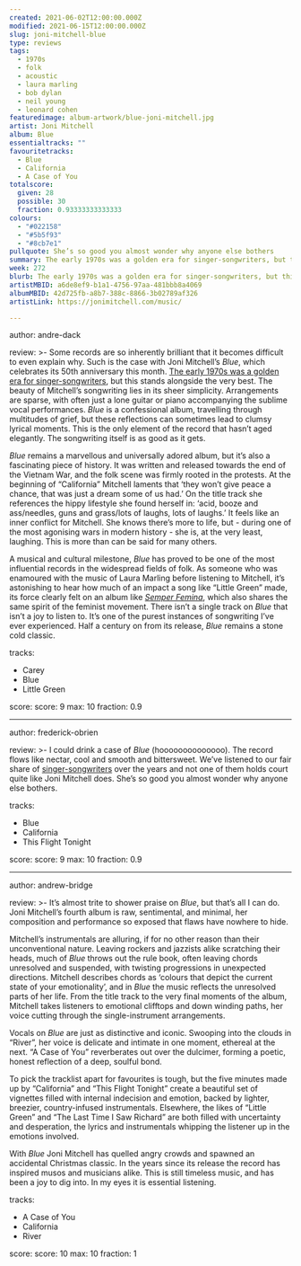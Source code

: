 ```yaml
---
created: 2021-06-02T12:00:00.000Z                            
modified: 2021-06-15T12:00:00.000Z                           
slug: joni-mitchell-blue                                
type: reviews                                                
tags:                                                        
  - 1970s                                                    
  - folk
  - acoustic
  - laura marling
  - bob dylan
  - neil young
  - leonard cohen
featuredimage: album-artwork/blue-joni-mitchell.jpg    
artist: Joni Mitchell
album: Blue
essentialtracks: ""
favouritetracks:                                            
  - Blue
  - California
  - A Case of You
totalscore:                                                  
  given: 28                                               
  possible: 30
  fraction: 0.93333333333333
colours:
  - "#022158"
  - "#5b5f93"
  - "#8cb7e1"
pullquote: She’s so good you almost wonder why anyone else bothers                                 
summary: The early 1970s was a golden era for singer-songwriters, but this stands alongside the very best. The beauty of Mitchell’s songwriting lies in its sheer simplicity. Arrangements are sparse, with often just a lone guitar or piano accompanying the sublime vocal performances.                 
week: 272                                                    
blurb: The early 1970s was a golden era for singer-songwriters, but this stands alongside the best. The beauty of Mitchell’s songwriting lies in its simplicity.                                    
artistMBID: a6de8ef9-b1a1-4756-97aa-481bbb8a4069
albumMBID: 42d725fb-a8b7-388c-8866-3b02789af326
artistLink: https://jonimitchell.com/music/

---
```


author: andre-dack

review: >-
  Some records are so inherently brilliant that it becomes difficult to even explain why. Such is the case with Joni Mitchell’s _Blue_, which celebrates its 50th anniversary this month. [The early 1970s was a golden era for singer-songwriters](/reviews/neil-young-on-the-beach/), but this stands alongside the very best. The beauty of Mitchell’s songwriting lies in its sheer simplicity. Arrangements are sparse, with often just a lone guitar or piano accompanying the sublime vocal performances. _Blue_ is a confessional album, travelling through multitudes of grief, but these reflections can sometimes lead to clumsy lyrical moments. This is the only element of the record that hasn’t aged elegantly. The songwriting itself is as good as it gets.

  _Blue_ remains a marvellous and universally adored album, but it’s also a fascinating piece of history. It was written and released towards the end of the Vietnam War, and the folk scene was firmly rooted in the protests. At the beginning of “California” Mitchell laments that ‘they won’t give peace a chance, that was just a dream some of us had.’ On the title track she references the hippy lifestyle she found herself in: ‘acid, booze and ass/needles, guns and grass/lots of laughs, lots of laughs.’ It feels like an inner conflict for Mitchell. She knows there’s more to life, but - during one of the most agonising wars in modern history - she is, at the very least, laughing. This is more than can be said for many others.

  A musical and cultural milestone, _Blue_ has proved to be one of the most influential records in the widespread fields of folk. As someone who was enamoured with the music of Laura Marling before listening to Mitchell, it’s astonishing to hear how much of an impact a song like “Little Green” made, its force clearly felt on an album like [_Semper Femina_](/reviews/laura-marling-semper-femina/), which also shares the same spirit of the feminist movement. There isn’t a single track on _Blue_ that isn’t a joy to listen to. It’s one of the purest instances of songwriting I’ve ever experienced. Half a century on from its release, _Blue_ remains a stone cold classic.

tracks:
  - Carey
  - Blue
  - Little Green

score:
  score: 9
  max: 10
  fraction: 0.9

---

author: frederick-obrien

review: >-
  I could drink a case of _Blue_ (hoooooooooooooo). The record flows like nectar, cool and smooth and bittersweet. We’ve listened to our fair share of [singer-songwriters](/reviews/bob-dylan-highway-61-revisited/) over the years and not one of them holds court quite like Joni Mitchell does. She’s so good you almost wonder why anyone else bothers.

tracks:
  - Blue
  - California
  - This Flight Tonight

score:
  score: 9
  max: 10
  fraction: 0.9

---

author: andrew-bridge

review: >-
  It’s almost trite to shower praise on _Blue_, but that’s all I can do. Joni Mitchell’s fourth album is raw, sentimental, and minimal, her composition and performance so exposed that flaws have nowhere to hide.

  Mitchell’s instrumentals are alluring, if for no other reason than their unconventional nature. Leaving rockers and jazzists alike scratching their heads, much of _Blue_ throws out the rule book, often leaving chords unresolved and suspended, with twisting progressions in unexpected directions. Mitchell describes chords as ‘colours that depict the current state of your emotionality’, and in _Blue_ the music reflects the unresolved parts of her life. From the title track to the very final moments of the album, Mitchell takes listeners to emotional clifftops and down winding paths, her voice cutting through the single-instrument arrangements.

  Vocals on _Blue_ are just as distinctive and iconic. Swooping into the clouds in “River”, her voice is delicate and intimate in one moment, ethereal at the next. “A Case of You” reverberates out over the dulcimer, forming a poetic, honest reflection of a deep, soulful bond.

  To pick the tracklist apart for favourites is tough, but the five minutes made up by “California” and “This Flight Tonight” create a beautiful set of vignettes filled with internal indecision and emotion, backed by lighter, breezier, country-infused instrumentals. Elsewhere, the likes of “Little Green” and “The Last Time I Saw Richard” are both filled with uncertainty and desperation, the lyrics and instrumentals whipping the listener up in the emotions involved.

  With _Blue_ Joni Mitchell has quelled angry crowds and spawned an accidental Christmas classic. In the years since its release the record has inspired musos and musicians alike. This is still timeless music, and has been a joy to dig into. In my eyes it is essential listening.

tracks:
  - A Case of You
  - California
  - River

score:
  score: 10
  max: 10
  fraction: 1
